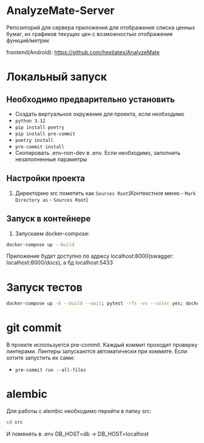 # AnalyzeMate-Server

Репозиторий для сервера приложения для отображения списка ценных бумаг, 
их графиков текущих цен с возможностью отображения функций/метрик

frontend(Android): https://github.com/hestiates/AnalyzeMate

# Локальный запуск

## Необходимо предварительно установить

- Создать виртуальное окружение для проекта, если необходимо
- `python 3.12`
- `pip install poetry`
- `pip install pre-commit`
- `poetry install`
- `pre-commit install`
- Скопировать .env-non-dev в .env. Если необходимо, заполнить незаполненные параметры

## Настройки проекта
1. Директорию src пометить как `Sources Root`(Контекстное меню - `Mark Directory as` - `Sources Root`)


## Запуск в контейнере
1. Запускаем docker-compose:
```bash
docker-compose up --build
```

Приложение будет доступно по адресу localhost:8000(swagger: localhost:8000/docs), а бд localhost:5433

# Запуск тестов

```bash
docker-compose up -d --build --wait; pytest -rfs -vv --color yes; docker-compose down
```

# git commit
В проекте используется pre-commit. Каждый коммит проходит проверку линтерами.
Линтеры запускаются автоматически при коммите. Если хотите запустить их сами:
- `pre-commit run --all-files`

# alembic
Для работы с alembic необходимо перейти в папку src:

```bash
cd src
```

И поменять в .env DB_HOST=db -> DB_HOST=localhost
